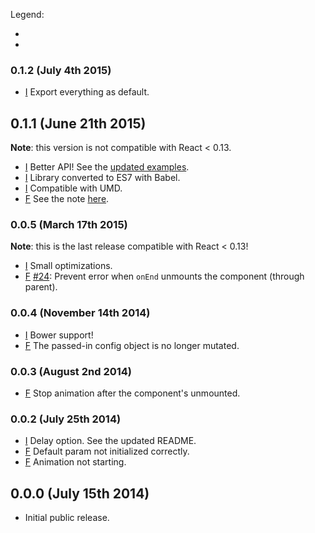 Legend:
  - [I]: improvement
  - [F]: fix

### 0.1.2 (July 4th 2015)
- [I] Export everything as default.

## 0.1.1 (June 21th 2015)
**Note**: this version is not compatible with React < 0.13.
- [I] Better API! See the [updated examples](https://github.com/chenglou/react-tween-state/tree/master/examples).
- [I] Library converted to ES7 with Babel.
- [I] Compatible with UMD.
- [F] See the note [here](https://github.com/chenglou/react-tween-state/wiki/Change-from-React-0.12-to-0.13).

### 0.0.5 (March 17th 2015)
**Note**: this is the last release compatible with React < 0.13!
- [I] Small optimizations.
- [F] [#24](https://github.com/chenglou/react-tween-state/issues/24): Prevent error when `onEnd` unmounts the component (through parent).

### 0.0.4 (November 14th 2014)
- [I] Bower support!
- [F] The passed-in config object is no longer mutated.

### 0.0.3 (August 2nd 2014)
- [F] Stop animation after the component's unmounted.

### 0.0.2 (July 25th 2014)
- [I] Delay option. See the updated README.
- [F] Default param not initialized correctly.
- [F] Animation not starting.

## 0.0.0 (July 15th 2014)
- Initial public release.
